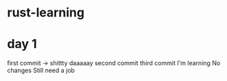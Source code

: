 # rust-learning
# day 1
first commit -> shittty daaaaay
second commit
third commit
I'm learning
No changes Still need a job
